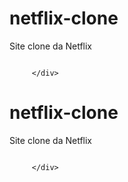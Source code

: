 # netflix-clone
Site clone da Netflix 
<div class="owl-carousel owl-theme">
         <div class="item" >
             <img class="box-filme" src="img/mini1.jpg" alt="" srcset="">

         </div>
# netflix-clone
Site clone da Netflix 
<div class="owl-carousel owl-theme">
         <div class="item" >
             <img class="box-filme" src="img/mini1.jpg" alt="" srcset="">

         </div>
         
         

